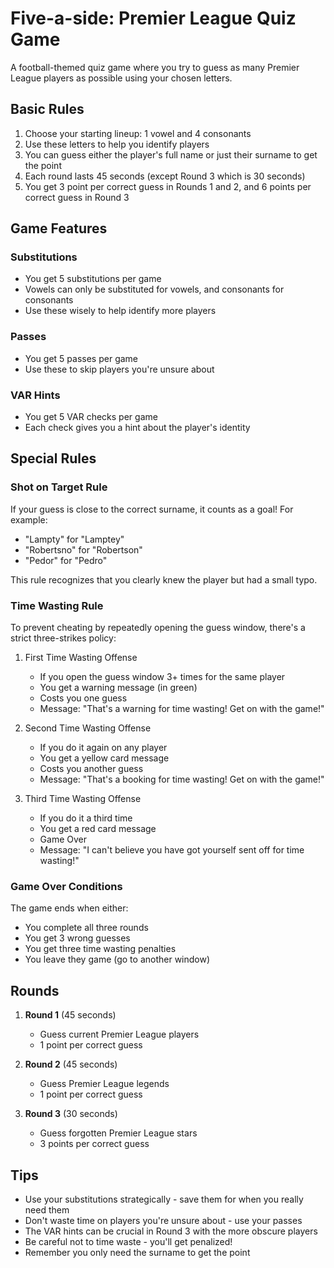 # Five-a-side: Premier League Quiz Game

A football-themed quiz game where you try to guess as many Premier League players as possible using your chosen letters.

## Basic Rules

1. Choose your starting lineup: 1 vowel and 4 consonants
2. Use these letters to help you identify players
3. You can guess either the player's full name or just their surname to get the point
4. Each round lasts 45 seconds (except Round 3 which is 30 seconds)
5. You get 3 point per correct guess in Rounds 1 and 2, and 6 points per correct guess in Round 3

## Game Features

### Substitutions

- You get 5 substitutions per game
- Vowels can only be substituted for vowels, and consonants for consonants
- Use these wisely to help identify more players

### Passes

- You get 5 passes per game
- Use these to skip players you're unsure about

### VAR Hints

- You get 5 VAR checks per game
- Each check gives you a hint about the player's identity

## Special Rules

### Shot on Target Rule

If your guess is close to the correct surname, it counts as a goal! For example:

- "Lampty" for "Lamptey"
- "Robertsno" for "Robertson"
- "Pedor" for "Pedro"

This rule recognizes that you clearly knew the player but had a small typo.

### Time Wasting Rule

To prevent cheating by repeatedly opening the guess window, there's a strict three-strikes policy:

1. First Time Wasting Offense

   - If you open the guess window 3+ times for the same player
   - You get a warning message (in green)
   - Costs you one guess
   - Message: "That's a warning for time wasting! Get on with the game!"

2. Second Time Wasting Offense

   - If you do it again on any player
   - You get a yellow card message
   - Costs you another guess
   - Message: "That's a booking for time wasting! Get on with the game!"

3. Third Time Wasting Offense
   - If you do it a third time
   - You get a red card message
   - Game Over
   - Message: "I can't believe you have got yourself sent off for time wasting!"

### Game Over Conditions

The game ends when either:

- You complete all three rounds
- You get 3 wrong guesses
- You get three time wasting penalties
- You leave they game (go to another window)

## Rounds

1. **Round 1** (45 seconds)

   - Guess current Premier League players
   - 1 point per correct guess

2. **Round 2** (45 seconds)

   - Guess Premier League legends
   - 1 point per correct guess

3. **Round 3** (30 seconds)
   - Guess forgotten Premier League stars
   - 3 points per correct guess

## Tips

- Use your substitutions strategically - save them for when you really need them
- Don't waste time on players you're unsure about - use your passes
- The VAR hints can be crucial in Round 3 with the more obscure players
- Be careful not to time waste - you'll get penalized!
- Remember you only need the surname to get the point
